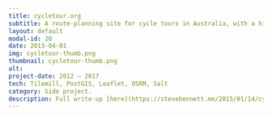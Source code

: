 ```yaml
---
title: cycletour.org
subtitle: A route-planning site for cycle tours in Australia, with a highly specialised cartography, and customised routing engine.
layout: default
modal-id: 20
date: 2013-04-01
img: cycletour-thumb.png
thumbnail: cycletour-thumb.png
alt: 
project-date: 2012 – 2017
tech: Tilemill, PostGIS, Leaflet, OSRM, Salt
category: Side project.
description: Full write-up [here](https://stevebennett.me/2015/01/14/cycletour-org-a-better-map-for-australian-cycle-tours/).
---
```


